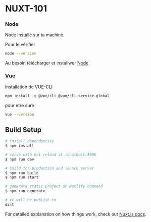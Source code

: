 # NUXT-101

### Node

Node installé sur ta machine.

Pour le vérifier 

```bash
node --version
```
Au besoin télécharger et installwer [Node](https://nodejs.org/en/)


### Vue

Installation de VUE-CLI

```bash
npm install -g @vue/cli @vue/cli-service-global
```

pour etre sure 

```bash
vue --version
```


## Build Setup

```bash
# install dependencies
$ npm install

# serve with hot reload at localhost:3000
$ npm run dev

# build for production and launch server
$ npm run build
$ npm run start

# generate static project or Netlify command
$ npm run generate

# it will be publish to 
dist
```

For detailed explanation on how things work, check out [Nuxt.js docs](https://nuxtjs.org).
